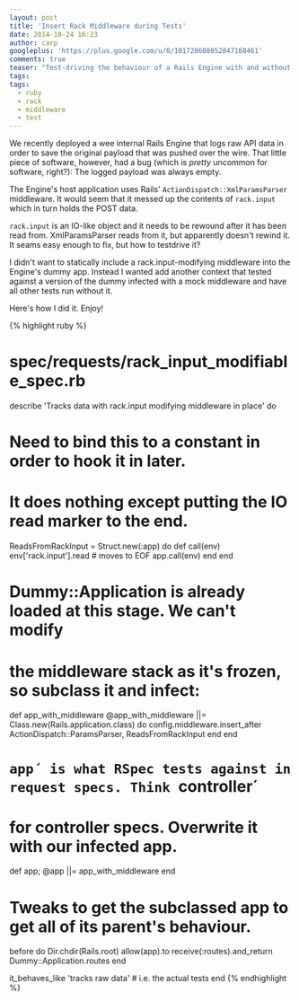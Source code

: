 ```yaml
---
layout: post
title: 'Insert Rack Middleware during Tests'
date: 2014-10-24 16:23
author: carp
googleplus: 'https://plus.google.com/u/0/101728608052847168461'
comments: true
teaser: "Test-driving the behaviour of a Rails Engine with and without the host app including a certain middleware is tricky. Two simple hacks in your rspec request spec make it happen."
tags:
tags:
  - ruby
  - rack
  - middleware
  - test
---
```


We recently deployed a wee internal Rails Engine that logs raw API data
in order to save the original payload that was pushed over the wire. That
little piece of software, however, had a bug (which is _pretty_ uncommon for
software, right?): The logged payload was always empty.

The Engine's host application uses Rails' `ActionDispatch::XmlParamsParser`
middleware. It would seem that it messed up the contents of `rack.input`
which in turn holds the POST data.

`rack.input` is an IO-like object and it needs to be rewound after
it has been read from. XmlParamsParser reads from it, but apparently doesn't
rewind it. It seams easy enough to fix, but how to testdrive it?

I didn't want to statically include a rack.input-modifying middleware into the
Engine's dummy app. Instead I wanted add another context that tested against a
version of the dummy infected with a mock middleware and have all other tests
run without it.

Here's how I did it. Enjoy!

{% highlight ruby %}
# spec/requests/rack_input_modifiable_spec.rb
describe 'Tracks data with rack.input modifying middleware in place' do

  # Need to bind this to a constant in order to hook it in later.
  # It does nothing except putting the IO read marker to the end.
  ReadsFromRackInput = Struct.new(:app) do
    def call(env)
      env['rack.input'].read # moves to EOF
      app.call(env)
    end
  end

  # Dummy::Application is already loaded at this stage. We can't modify
  # the middleware stack as it's frozen, so subclass it and infect:
  def app_with_middleware
    @app_with_middleware ||= Class.new(Rails.application.class) do
      config.middleware.insert_after \
        ActionDispatch::ParamsParser, ReadsFromRackInput
    end
  end

  # `app´ is what RSpec tests against in request specs. Think `controller´
  # for controller specs. Overwrite it with our infected app.
  def app; @app ||= app_with_middleware end

  # Tweaks to get the subclassed app to get all of its parent's behaviour.
  before do
    Dir.chdir(Rails.root)
    allow(app).to receive(:routes).and_return Dummy::Application.routes
  end

  it_behaves_like 'tracks raw data' # i.e. the actual tests
end
{% endhighlight %}
